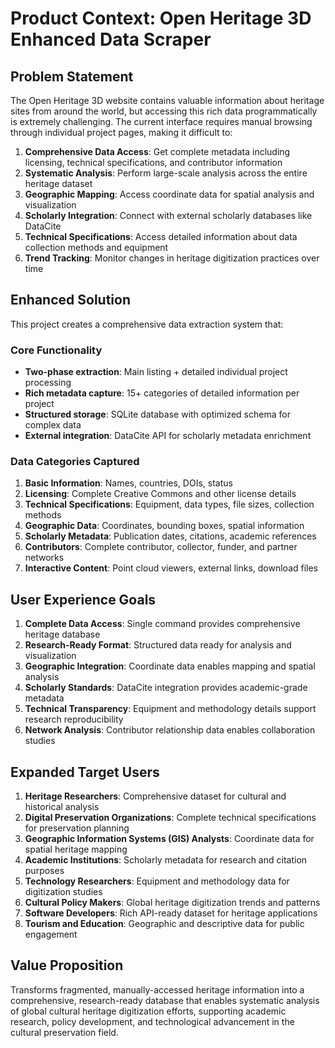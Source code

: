 # Product Context: Open Heritage 3D Enhanced Data Scraper

## Problem Statement
The Open Heritage 3D website contains valuable information about heritage sites from around the world, but accessing this rich data programmatically is extremely challenging. The current interface requires manual browsing through individual project pages, making it difficult to:

1. **Comprehensive Data Access**: Get complete metadata including licensing, technical specifications, and contributor information
2. **Systematic Analysis**: Perform large-scale analysis across the entire heritage dataset
3. **Geographic Mapping**: Access coordinate data for spatial analysis and visualization
4. **Scholarly Integration**: Connect with external scholarly databases like DataCite
5. **Technical Specifications**: Access detailed information about data collection methods and equipment
6. **Trend Tracking**: Monitor changes in heritage digitization practices over time

## Enhanced Solution
This project creates a comprehensive data extraction system that:

### Core Functionality
- **Two-phase extraction**: Main listing + detailed individual project processing
- **Rich metadata capture**: 15+ categories of detailed information per project
- **Structured storage**: SQLite database with optimized schema for complex data
- **External integration**: DataCite API for scholarly metadata enrichment

### Data Categories Captured
1. **Basic Information**: Names, countries, DOIs, status
2. **Licensing**: Complete Creative Commons and other license details
3. **Technical Specifications**: Equipment, data types, file sizes, collection methods
4. **Geographic Data**: Coordinates, bounding boxes, spatial information
5. **Scholarly Metadata**: Publication dates, citations, academic references
6. **Contributors**: Complete contributor, collector, funder, and partner networks
7. **Interactive Content**: Point cloud viewers, external links, download files

## User Experience Goals
1. **Complete Data Access**: Single command provides comprehensive heritage database
2. **Research-Ready Format**: Structured data ready for analysis and visualization
3. **Geographic Integration**: Coordinate data enables mapping and spatial analysis
4. **Scholarly Standards**: DataCite integration provides academic-grade metadata
5. **Technical Transparency**: Equipment and methodology details support research reproducibility
6. **Network Analysis**: Contributor relationship data enables collaboration studies

## Expanded Target Users
1. **Heritage Researchers**: Comprehensive dataset for cultural and historical analysis
2. **Digital Preservation Organizations**: Complete technical specifications for preservation planning
3. **Geographic Information Systems (GIS) Analysts**: Coordinate data for spatial heritage mapping
4. **Academic Institutions**: Scholarly metadata for research and citation purposes
5. **Technology Researchers**: Equipment and methodology data for digitization studies
6. **Cultural Policy Makers**: Global heritage digitization trends and patterns
7. **Software Developers**: Rich API-ready dataset for heritage applications
8. **Tourism and Education**: Geographic and descriptive data for public engagement

## Value Proposition
Transforms fragmented, manually-accessed heritage information into a comprehensive, research-ready database that enables systematic analysis of global cultural heritage digitization efforts, supporting academic research, policy development, and technological advancement in the cultural preservation field.
